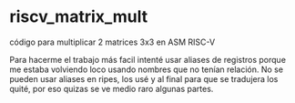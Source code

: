 # riscv_matrix_mult
código para multiplicar 2 matrices 3x3 en ASM RISC-V

Para hacerme el trabajo más facil intenté usar aliases de registros porque me estaba volviendo loco usando nombres que no tenían relación. 
No se pueden usar aliases en ripes, los usé y al final para que se tradujera los quité, por eso quizas se ve medio raro algunas partes.
